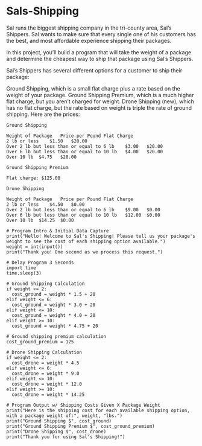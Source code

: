 # Sals-Shipping
Sal runs the biggest shipping company in the tri-county area, Sal’s Shippers. Sal wants to make sure that every single one of his customers has the best, and most affordable experience shipping their packages.

In this project, you’ll build a program that will take the weight of a package and determine the cheapest way to ship that package using Sal’s Shippers.

Sal’s Shippers has several different options for a customer to ship their package:

Ground Shipping, which is a small flat charge plus a rate based on the weight of your package.
Ground Shipping Premium, which is a much higher flat charge, but you aren’t charged for weight.
Drone Shipping (new), which has no flat charge, but the rate based on weight is triple the rate of ground shipping.
Here are the prices:
```
Ground Shipping

Weight of Package	Price per Pound	Flat Charge
2 lb or less	$1.50	$20.00
Over 2 lb but less than or equal to 6 lb	$3.00	$20.00
Over 6 lb but less than or equal to 10 lb	$4.00	$20.00
Over 10 lb	$4.75	$20.00

Ground Shipping Premium

Flat charge: $125.00

Drone Shipping

Weight of Package	Price per Pound	Flat Charge
2 lb or less	$4.50	$0.00
Over 2 lb but less than or equal to 6 lb	$9.00	$0.00
Over 6 lb but less than or equal to 10 lb	$12.00	$0.00
Over 10 lb	$14.25	$0.00
```
```
# Program Intro & Initial Data Capture
print("Hello! Welcome to Sal's Shipping! Please tell us your package's weight to see the cost of each shipping option available.")
weight = int(input())
print("Thank you! One second as we process this request.")

# Delay Program 3 Seconds
import time
time.sleep(3)

# Ground Shipping Calculation
if weight <= 2:
  cost_ground = weight * 1.5 + 20
elif weight <= 6:
  cost_ground = weight * 3.0 + 20
elif weight <= 10:
  cost_ground = weight * 4.0 + 20
elif weight >= 10:
  cost_ground = weight * 4.75 + 20

# Ground shipping premium calculation
cost_ground_premium = 125

# Drone Shipping Calculation
if weight <= 2:
  cost_drone = weight * 4.5
elif weight <= 6:
  cost_drone = weight * 9.0
elif weight <= 10:
  cost_drone = weight * 12.0
elif weight >= 10:
  cost_drone = weight * 14.25

# Program Output w/ Shipping Costs Given X Package Weight
print("Here is the shipping cost for each available shipping option, with a package weight of:", weight, "lbs.")
print("Ground Shipping $", cost_ground)
print("Ground Shipping Premium $", cost_ground_premium)
print("Drone Shipping $", cost_drone)
print("Thank you for using Sal's Shipping!")
```
